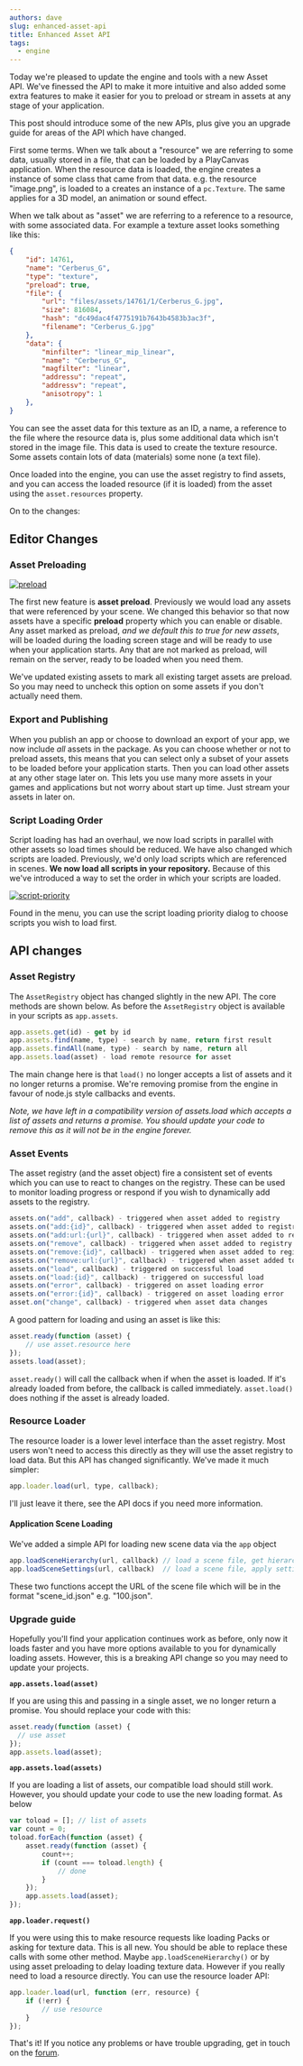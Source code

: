```yaml
---
authors: dave
slug: enhanced-asset-api
title: Enhanced Asset API
tags:
  - engine
---
```


Today we're pleased to update the engine and tools with a new Asset API. We've finessed the API to make it more intuitive and also added some extra features to make it easier for you to preload or stream in assets at any stage of your application.

This post should introduce some of the new APIs, plus give you an upgrade guide for areas of the API which have changed.

First some terms. When we talk about a "resource" we are referring to some data, usually stored in a file, that can be loaded by a PlayCanvas application. When the resource data is loaded, the engine creates a instance of some class that came from that data. e.g. the resource "image.png", is loaded to a creates an instance of a `pc.Texture`. The same applies for a 3D model, an animation or sound effect.

When we talk about as "asset" we are referring to a reference to a resource, with some associated data. For example a texture asset looks something like this:

```json
{
    "id": 14761,
    "name": "Cerberus_G",
    "type": "texture",
    "preload": true,
    "file": {
        "url": "files/assets/14761/1/Cerberus_G.jpg",
        "size": 816084,
        "hash": "dc49dac4f4775191b7643b4583b3ac3f",
        "filename": "Cerberus_G.jpg"
    },
    "data": {
        "minfilter": "linear_mip_linear",
        "name": "Cerberus_G",
        "magfilter": "linear",
        "addressu": "repeat",
        "addressv": "repeat",
        "anisotropy": 1
    },
}
```

You can see the asset data for this texture as an ID, a name, a reference to the file where the resource data is, plus some additional data which isn't stored in the image file. This data is used to create the texture resource. Some assets contain lots of data (materials) some none (a text file).

Once loaded into the engine, you can use the asset registry to find assets, and you can access the loaded resource (if it is loaded) from the asset using the `asset.resources` property.

On to the changes:

## Editor Changes

### Asset Preloading

[![preload](/img/preload.jpg)](/img/preload.jpg)

The first new feature is **asset preload**. Previously we would load any assets that were referenced by your scene. We changed this behavior so that now assets have a specific **preload** property which you can enable or disable. Any asset marked as preload, _and we default this to true for new assets_, will be loaded during the loading screen stage and will be ready to use when your application starts. Any that are not marked as preload, will remain on the server, ready to be loaded when you need them.

We've updated existing assets to mark all existing target assets are preload. So you may need to uncheck this option on some assets if you don't actually need them.

### Export and Publishing

When you publish an app or choose to download an export of your app, we now include _all_ assets in the package. As you can choose whether or not to preload assets, this means that you can select only a subset of your assets to be loaded before your application starts. Then you can load other assets at any other stage later on. This lets you use many more assets in your games and applications but not worry about start up time. Just stream your assets in later on.

### Script Loading Order

Script loading has had an overhaul, we now load scripts in parallel with other assets so load times should be reduced. We have also changed which scripts are loaded. Previously, we'd only load scripts which are referenced in scenes. **We now load all scripts in your repository.** Because of this we've introduced a way to set the order in which your scripts are loaded.

[![script-priority](/img/script-priority.jpg)](/img/script-priority.jpg)

Found in the menu, you can use the script loading priority dialog to choose scripts you wish to load first.

## API changes

### Asset Registry

The `AssetRegistry` object has changed slightly in the new API. The core methods are shown below. As before the `AssetRegistry` object is available in your scripts as `app.assets`.

```javascript
app.assets.get(id) - get by id
app.assets.find(name, type) - search by name, return first result
app.assets.findAll(name, type) - search by name, return all
app.assets.load(asset) - load remote resource for asset
```

The main change here is that `load()` no longer accepts a list of assets and it no longer returns a promise. We're removing promise from the engine in favour of node.js style callbacks and events.

_Note, we have left in a compatibility version of assets.load which accepts a list of assets and returns a promise. You should update your code to remove this as it will not be in the engine forever._

### Asset Events

The asset registry (and the asset object) fire a consistent set of events which you can use to react to changes on the registry. These can be used to monitor loading progress or respond if you wish to dynamically add assets to the registry.

```javascript
assets.on("add", callback) - triggered when asset added to registry
assets.on("add:{id}", callback) - triggered when asset added to registry
assets.on("add:url:{url}", callback) - triggered when asset added to registry
assets.on("remove", callback) - triggered when asset added to registry
assets.on("remove:{id}", callback) - triggered when asset added to registry
assets.on("remove:url:{url}", callback) - triggered when asset added to registry
assets.on("load", callback) - triggered on successful load
assets.on("load:{id}", callback) - triggered on successful load
assets.on("error", callback) - triggered on asset loading error
assets.on("error:{id}", callback) - triggered on asset loading error
asset.on("change", callback) - triggered when asset data changes
```

A good pattern for loading and using an asset is like this:

```javascript
asset.ready(function (asset) {
    // use asset.resource here
});
assets.load(asset);
```

`asset.ready()` will call the callback when if when the asset is loaded. If it's already loaded from before, the callback is called immediately. `asset.load()` does nothing if the asset is already loaded.

### Resource Loader

The resource loader is a lower level interface than the asset registry. Most users won't need to access this directly as they will use the asset registry to load data. But this API has changed significantly. We've made it much simpler:

```javascript
app.loader.load(url, type, callback);
```

I'll just leave it there, see the API docs if you need more information.

#### Application Scene Loading

We've added a simple API for loading new scene data via the `app` object

```javascript
app.loadSceneHierarchy(url, callback) // load a scene file, get hierarchy, append hierarchy to app.root
app.loadSceneSettings(url, callback)  // load a scene file, apply settings (lighting/physics) to current scene
```

These two functions accept the URL of the scene file which will be in the format "scene_id.json" e.g. "100.json".

### Upgrade guide

Hopefully you'll find your application continues work as before, only now it loads faster and you have more options available to you for dynamically loading assets. However, this is a breaking API change so you may need to update your projects.

**`app.assets.load(asset)`**

If you are using this and passing in a single asset, we no longer return a promise. You should replace your code with this:

```javascript
asset.ready(function (asset) {
  // use asset
});
app.assets.load(asset);
```

**`app.assets.load(assets)`**

If you are loading a list of assets, our compatible load should still work. However, you should update your code to use the new loading format. As below

```javascript
var toload = []; // list of assets
var count = 0;
toload.forEach(function (asset) {
    asset.ready(function (asset) {
        count++;
        if (count === toload.length) {
            // done
        }
    });
    app.assets.load(asset);
});
```

**`app.loader.request()`**

If you were using this to make resource requests like loading Packs or asking for texture data. This is all new. You should be able to replace these calls with some other method. Maybe `app.loadSceneHierarchy()` or by using asset preloading to delay loading texture data. However if you really need to load a resource directly. You can use the resource loader API:

```javascript
app.loader.load(url, function (err, resource) {
    if (!err) {
        // use resource
    }
});
```

That's it! If you notice any problems or have trouble upgrading, get in touch on the [forum](https://forum.playcanvas.com/).
